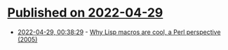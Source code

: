 # [Published on 2022-04-29](index.md)

* [2022-04-29, 00:38:29](https://news.ycombinator.com/item?id=31199992) - [Why Lisp macros are cool, a Perl perspective (2005)](http://lists.warhead.org.uk/pipermail/iwe/2005-July/000130.html)
